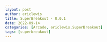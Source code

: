 ```yaml
---
layout: post
author: ericlewis
title: SuperBreakout - 0.0.1
date: 2022-09-14
categories: [Arcade, ericlewis.SuperBreakout]
tags: [superbreakout]
---
```


